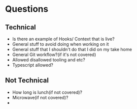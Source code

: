 # Questions

## Technical

- Is there an example of Hooks/ Context that is live?
- General stuff to avoid doing when working on it
- General stuff that I shouldn't do that I did on my take home
- General Git workflow?(if it's not covered)
- Allowed disallowed tooling and etc?
- Typescript allowed?

## Not Technical

- How long is lunch(if not covered)?
- Microwave(if not covered)?
- 